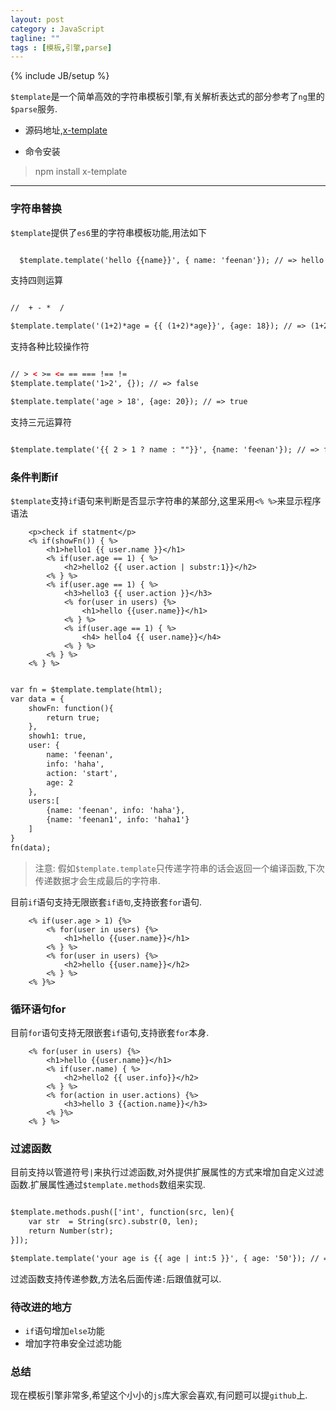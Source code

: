 ```yaml
---
layout: post
category : JavaScript
tagline: ""
tags : [模板,引擎,parse]
---
```

{% include JB/setup %}


`$template`是一个简单高效的字符串模板引擎,有关解析表达式的部分参考了`ng`里的`$parse`服务.

* 源码地址,<a href="https://github.com/xuwenmin/template" target="_blank">x-template</a>

* 命令安装

> npm install x-template

---

### 字符串替换

`$template`提供了`es6`里的字符串模板功能,用法如下

```html

  $template.template('hello {{name}}', { name: 'feenan'}); // => hello feenan

```

支持四则运算

```html

//  + - *  /

$template.template('(1+2)*age = {{ (1+2)*age}}', {age: 18}); // => (1+2)*age = 54

```

支持各种比较操作符

```html

// > < >= <= == === !== !=
$template.template('1>2', {}); // => false

$template.template('age > 18', {age: 20}); // => true

```

支持三元运算符

```html

$template.template('{{ 2 > 1 ? name : ""}}', {name: 'feenan'}); // => feenan

```

### 条件判断if

`$template`支持`if`语句来判断是否显示字符串的某部分,这里采用`<% %>`来显示程序语法


		<p>check if statment</p>
		<% if(showFn()) { %>
			<h1>hello1 {{ user.name }}</h1>
			<% if(user.age == 1) { %>
				<h2>hello2 {{ user.action | substr:1}}</h2>
			<% } %>
			<% if(user.age == 1) { %>
				<h3>hello3 {{ user.action }}</h3>
				<% for(user in users) {%>
					<h1>hello {{user.name}}</h1>
				<% } %>
				<% if(user.age == 1) { %>
					<h4> hello4 {{ user.name}}</h4>
				<% } %>
			<% } %>
		<% } %>	

```html

var fn = $template.template(html);
var data = {
	showFn: function(){
		return true;
	},
	showh1: true,
	user: {
		name: 'feenan',
		info: 'haha',
		action: 'start',
		age: 2
	},
	users:[
		{name: 'feenan', info: 'haha'},
		{name: 'feenan1', info: 'haha1'}
	]
}
fn(data);
```

> 注意: 假如`$template.template`只传递字符串的话会返回一个编译函数,下次传递数据才会生成最后的字符串.

目前`if`语句支持无限嵌套`if语句`,支持嵌套`for`语句.


		<% if(user.age > 1) {%>
			<% for(user in users) {%>
				<h1>hello {{user.name}}</h1>
			<% } %>
			<% for(user in users) {%>
				<h2>hello {{user.name}}</h2>
			<% } %>
		<% }%>


### 循环语句for

目前`for`语句支持无限嵌套`if`语句,支持嵌套`for`本身.



		<% for(user in users) {%>
			<h1>hello {{user.name}}</h1>
			<% if(user.name) { %>
				<h2>hello2 {{ user.info}}</h2>
			<% } %>
			<% for(action in user.actions) {%>
				<h3>hello 3 {{action.name}}</h3>
			<% }%>
		<% } %>



### 过滤函数

目前支持以管道符号`|`来执行过滤函数,对外提供扩展属性的方式来增加自定义过滤函数.扩展属性通过`$template.methods`数组来实现.

```html

$template.methods.push(['int', function(src, len){
	var str  = String(src).substr(0, len);
	return Number(str);
}]);

$template.template('your age is {{ age | int:5 }}', { age: '50'}); // => 50

```

过滤函数支持传递参数,方法名后面传递`:`后跟值就可以.

### 待改进的地方

* `if`语句增加`else`功能
* 增加字符串安全过滤功能

### 总结

现在模板引擎非常多,希望这个小小的`js`库大家会喜欢,有问题可以提`github`上.
























